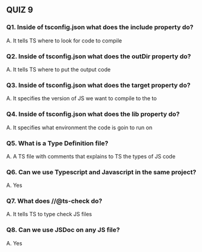 ## QUIZ 9

### Q1. Inside of tsconfig.json what does the include property do?

A. It tells TS where to look for code to compile

### Q2. Inside of tsconfig.json what does the outDir property do?

A. It tells TS where to put the output code

### Q3. Inside of tsconfig.json what does the target property do?

A. It specifies the version of JS we want to compile to the to

### Q4. Inside of tsconfig.json what does the lib property do?

A. It specifies what environment the code is goin to run on

### Q5. What is a Type Definition file?

A. A TS file with comments that explains to TS the types of JS code

### Q6. Can we use Typescript and Javascript in the same project?

A. Yes

### Q7. What does //@ts-check do?

A. It tells TS to type check JS files

### Q8. Can we use JSDoc on any JS file?

A. Yes

